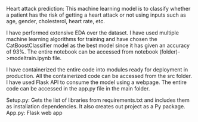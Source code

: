 Heart attack prediction:
This machine learning model is to classify whether a patient has the risk of getting a heart attack or not using inputs such as age, gender, cholesterol, heart rate, etc.

I have performed extensive EDA over the dataset.
I have used multiple machine learning algorithms for training and have chosen the CatBoostClassifier model as the best model since it has given an accuracy of 93%. The entire notebook can be accessed from notebook (folder)->modeltrain.ipynb file.

I have containerized the entire code into modules ready for deployment in production. All the containerized code can be accessed from the src folder.
I have used Flask API to consume the model using a webpage. The entire code can be accessed in the app.py file in the main folder.

Setup.py: Gets the list of libraries from requirements.txt and includes them as installation dependencies. It also creates out project as a Py package.
App.py: Flask web app

